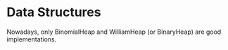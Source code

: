# Data Structures

Nowadays, only BinomialHeap and WilliamHeap (or BinaryHeap) are good implementations.

